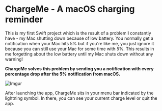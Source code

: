 # ChargeMe - A macOS charging reminder

This is my first Swift project which is the result of a problem I constantly have - my Mac shutting down because of low battery. 
You normally get a notification when your Mac hits 5% but if you're like me, you just ignore it because you can still use your Mac for some time with 5%.
This results in me forgetting about the low battery until my Mac shuts down without any warning!

<b>ChargeMe solves this problem by sending you a notification with every percentage drop after the 5% notification from macOS.</b>

![Imgur](https://i.imgur.com/p7y8MFu.png)

After launching the app, ChargeMe sits in your menu bar indicated by the lightning symbol. In there, you can see your current charge level or quit the app.
